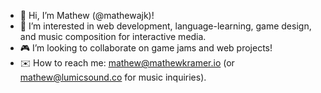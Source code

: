 - 👋 Hi, I’m Mathew (@mathewajk)!
- 🌸 I’m interested in web development, language-learning, game design, and music composition for interactive media.
- 🎮 I’m looking to collaborate on game jams and web projects!
- ✉️ How to reach me: mathew@mathewkramer.io (or mathew@lumicsound.co for music inquiries).

<!---
- 🌱 I’m currently learning more about DevOps and containerization.
--->

<!---
mathewajk/mathewajk is a ✨ special ✨ repository because its `README.md` (this file) appears on your GitHub profile.
You can click the Preview link to take a look at your changes.
--->
